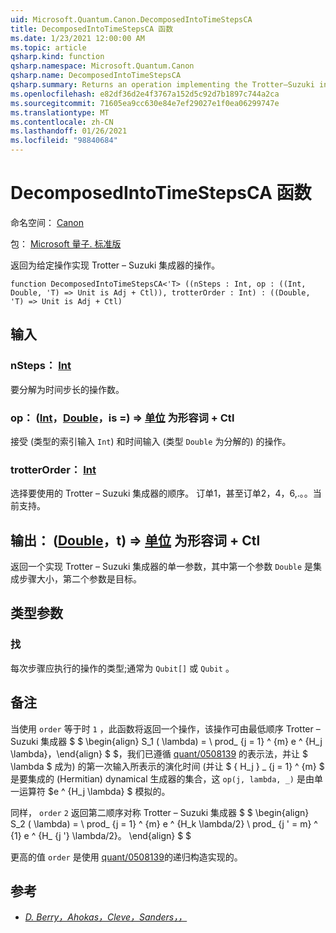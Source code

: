 ```yaml
---
uid: Microsoft.Quantum.Canon.DecomposedIntoTimeStepsCA
title: DecomposedIntoTimeStepsCA 函数
ms.date: 1/23/2021 12:00:00 AM
ms.topic: article
qsharp.kind: function
qsharp.namespace: Microsoft.Quantum.Canon
qsharp.name: DecomposedIntoTimeStepsCA
qsharp.summary: Returns an operation implementing the Trotter–Suzuki integrator for a given operation.
ms.openlocfilehash: e82df36d2e4f3767a152d5c92d7b1897c744a2ca
ms.sourcegitcommit: 71605ea9cc630e84e7ef29027e1f0ea06299747e
ms.translationtype: MT
ms.contentlocale: zh-CN
ms.lasthandoff: 01/26/2021
ms.locfileid: "98840684"
---
```

# <a name="decomposedintotimestepsca-function"></a>DecomposedIntoTimeStepsCA 函数

命名空间： [Canon](xref:Microsoft.Quantum.Canon)

包： [Microsoft 量子. 标准版](https://nuget.org/packages/Microsoft.Quantum.Standard)


返回为给定操作实现 Trotter – Suzuki 集成器的操作。

```qsharp
function DecomposedIntoTimeStepsCA<'T> ((nSteps : Int, op : ((Int, Double, 'T) => Unit is Adj + Ctl)), trotterOrder : Int) : ((Double, 'T) => Unit is Adj + Ctl)
```


## <a name="input"></a>输入

### <a name="nsteps--int"></a>nSteps： [Int](xref:microsoft.quantum.lang-ref.int)

要分解为时间步长的操作数。


### <a name="op--intdoublet--unit--is-adj--ctl"></a>op： ([Int](xref:microsoft.quantum.lang-ref.int)，[Double](xref:microsoft.quantum.lang-ref.double)，is =) => [单位](xref:microsoft.quantum.lang-ref.unit)  为形容词 + Ctl

接受 (类型的索引输入 `Int`) 和时间输入 (类型 `Double` 为分解的) 的操作。


### <a name="trotterorder--int"></a>trotterOrder： [Int](xref:microsoft.quantum.lang-ref.int)

选择要使用的 Trotter – Suzuki 集成器的顺序。
订单1，甚至订单2，4，6,.。。当前支持。



## <a name="output--doublet--unit--is-adj--ctl"></a>输出： ([Double](xref:microsoft.quantum.lang-ref.double)，t) => [单位](xref:microsoft.quantum.lang-ref.unit)  为形容词 + Ctl

返回一个实现 Trotter – Suzuki 集成器的单一参数，其中第一个参数 `Double` 是集成步骤大小，第二个参数是目标。

## <a name="type-parameters"></a>类型参数

### <a name="t"></a>找

每次步骤应执行的操作的类型;通常为 `Qubit[]` 或 `Qubit` 。

## <a name="remarks"></a>备注

当使用 `order` 等于时 `1` ，此函数将返回一个操作，该操作可由最低顺序 Trotter – Suzuki 集成器 $ $ \begin{align} S_1 ( \lambda) = \ prod_ {j = 1} ^ {m} e ^ {H_j \lambda}，\end{align} $ $，我们已遵循 [quant/0508139](https://arxiv.org/abs/quant-ph/0508139) 的表示法，并让 $ \lambda $ 成为) 的第一次输入所表示的演化时间 (并让 $ \{ H_j \} _ {j = 1} ^ {m} $ 是要集成的 (Hermitian) dynamical 生成器的集合，这 `op(j, lambda, _)` 是由单一运算符 $e ^ {H_j \lambda} $ 模拟的。

同样， `order` `2` 返回第二顺序对称 Trotter – Suzuki 集成器 $ $ \begin{align} S_2 ( \lambda) = \ prod_ {j = 1} ^ {m} e ^ {H_k \lambda/2} \ prod_ {j ' = m} ^ {1} e ^ {H_ {j '} \lambda/2}。
\end{align} $ $

更高的值 `order` 是使用 [quant/0508139](https://arxiv.org/abs/quant-ph/0508139)的递归构造实现的。

## <a name="references"></a>参考

- [*D. Berry，Ahokas，Cleve，Sanders，，*](https://arxiv.org/abs/quant-ph/0508139)